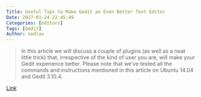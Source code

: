 ```yaml
---
Title: Useful Tips to Make Gedit an Even Better Text Editor
Date: 2017-01-24 22:45:49
Categories: [editors]
Tags: [Gedit]
Author: sedlav
---
```


> In this article we will discuss a couple of plugins (as well as a neat little trick) that, irrespective of the kind of user you are, will make your Gedit experience better. Please note that we’ve tested all the commands and instructions mentioned in this article on Ubuntu 14.04 and Gedit 3.10.4.

[Link](https://www.maketecheasier.com/make-gedit-better-editor/)
